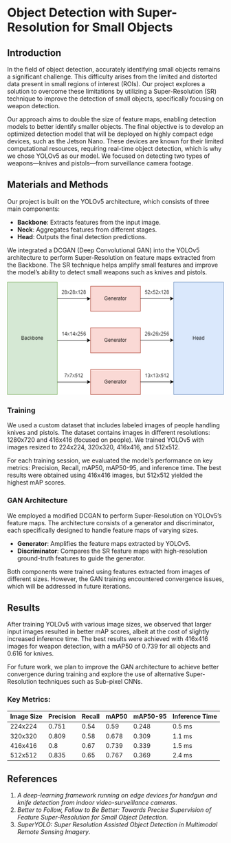 # Object Detection with Super-Resolution for Small Objects

## Introduction

In the field of object detection, accurately identifying small objects remains a significant challenge. This difficulty arises from the limited and distorted data present in small regions of interest (ROIs). Our project explores a solution to overcome these limitations by utilizing a Super-Resolution (SR) technique to improve the detection of small objects, specifically focusing on weapon detection.

Our approach aims to double the size of feature maps, enabling detection models to better identify smaller objects. The final objective is to develop an optimized detection model that will be deployed on highly compact edge devices, such as the Jetson Nano. These devices are known for their limited computational resources, requiring real-time object detection, which is why we chose YOLOv5 as our model. We focused on detecting two types of weapons—knives and pistols—from surveillance camera footage.

## Materials and Methods

Our project is built on the YOLOv5 architecture, which consists of three main components:
- **Backbone**: Extracts features from the input image.
- **Neck**: Aggregates features from different stages.
- **Head**: Outputs the final detection predictions.

We integrated a DCGAN (Deep Convolutional GAN) into the YOLOv5 architecture to perform Super-Resolution on feature maps extracted from the Backbone. The SR technique helps amplify small features and improve the model’s ability to detect small weapons such as knives and pistols.

![Rilevamento di armi](SRarchitettura.png "Struttura SuperYolo")

### Training
We used a custom dataset that includes labeled images of people handling knives and pistols. The dataset contains images in different resolutions: 1280x720 and 416x416 (focused on people). We trained YOLOv5 with images resized to 224x224, 320x320, 416x416, and 512x512.

For each training session, we evaluated the model’s performance on key metrics: Precision, Recall, mAP50, mAP50-95, and inference time. The best results were obtained using 416x416 images, but 512x512 yielded the highest mAP scores.

### GAN Architecture
We employed a modified DCGAN to perform Super-Resolution on YOLOv5’s feature maps. The architecture consists of a generator and discriminator, each specifically designed to handle feature maps of varying sizes.

- **Generator**: Amplifies the feature maps extracted by YOLOv5.
- **Discriminator**: Compares the SR feature maps with high-resolution ground-truth features to guide the generator.

Both components were trained using features extracted from images of different sizes. However, the GAN training encountered convergence issues, which will be addressed in future iterations.

## Results

After training YOLOv5 with various image sizes, we observed that larger input images resulted in better mAP scores, albeit at the cost of slightly increased inference time. The best results were achieved with 416x416 images for weapon detection, with a mAP50 of 0.739 for all objects and 0.616 for knives.

For future work, we plan to improve the GAN architecture to achieve better convergence during training and explore the use of alternative Super-Resolution techniques such as Sub-pixel CNNs.

### Key Metrics:
| Image Size | Precision | Recall | mAP50 | mAP50-95 | Inference Time |
|------------|-----------|--------|-------|----------|----------------|
| 224x224    | 0.751     | 0.54   | 0.59  | 0.248    | 0.5 ms         |
| 320x320    | 0.809     | 0.58   | 0.678 | 0.309    | 1.1 ms         |
| 416x416    | 0.8       | 0.67   | 0.739 | 0.339    | 1.5 ms         |
| 512x512    | 0.835     | 0.65   | 0.767 | 0.369    | 2.4 ms         |

## References
1. *A deep-learning framework running on edge devices for handgun and knife detection from indoor video-surveillance cameras*.
2. *Better to Follow, Follow to Be Better: Towards Precise Supervision of Feature Super-Resolution for Small Object Detection*.
3. *SuperYOLO: Super Resolution Assisted Object Detection in Multimodal Remote Sensing Imagery*.

